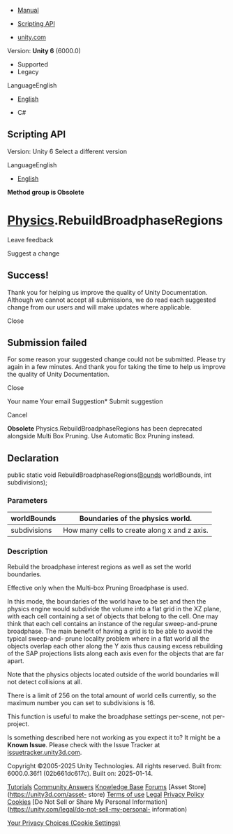 [ ]()

  * [Manual](../Manual/index.html)
  * [Scripting API](../ScriptReference/index.html)

  * [unity.com](https://unity.com/)

Version: **Unity 6** (6000.0)

  * Supported
  * Legacy

LanguageEnglish

  * [English]()

  * C#

[ ](https://docs.unity3d.com)

## Scripting API

Version: Unity 6 Select a different version

LanguageEnglish

  * [English]()

**Method group is Obsolete**  

#  [Physics](Physics.html).RebuildBroadphaseRegions

Leave feedback

Suggest a change

## Success!

Thank you for helping us improve the quality of Unity Documentation. Although
we cannot accept all submissions, we do read each suggested change from our
users and will make updates where applicable.

Close

## Submission failed

For some reason your suggested change could not be submitted. Please <a>try
again</a> in a few minutes. And thank you for taking the time to help us
improve the quality of Unity Documentation.

Close

Your name Your email Suggestion* Submit suggestion

Cancel

[ ]()

**Obsolete** Physics.RebuildBroadphaseRegions has been deprecated alongside
Multi Box Pruning. Use Automatic Box Pruning instead.

## Declaration

public static void RebuildBroadphaseRegions([Bounds](Bounds.html) worldBounds,
int subdivisions);

### Parameters

worldBounds | Boundaries of the physics world.  
---|---  
subdivisions | How many cells to create along x and z axis.  
  
### Description

Rebuild the broadphase interest regions as well as set the world boundaries.

Effective only when the Multi-box Pruning Broadphase is used.  
  
In this mode, the boundaries of the world have to be set and then the physics
engine would subdivide the volume into a flat grid in the XZ plane, with each
cell containing a set of objects that belong to the cell. One may think that
each cell contains an instance of the regular sweep-and-prune broadphase. The
main benefit of having a grid is to be able to avoid the typical sweep-and-
prune locality problem where in a flat world all the objects overlap each
other along the Y axis thus causing excess rebuilding of the SAP projections
lists along each axis even for the objects that are far apart.  
  
Note that the physics objects located outside of the world boundaries will not
detect collisions at all.  
  
There is a limit of 256 on the total amount of world cells currently, so the
maximum number you can set to subdivisions is 16.  
  
This function is useful to make the broadphase settings per-scene, not per-
project.

Is something described here not working as you expect it to? It might be a
**Known Issue**. Please check with the Issue Tracker at
[issuetracker.unity3d.com](https://issuetracker.unity3d.com).

Copyright ©2005-2025 Unity Technologies. All rights reserved. Built from:
6000.0.36f1 (02b661dc617c). Built on: 2025-01-14.

[Tutorials](https://unity3d.com/learn) [Community
Answers](https://answers.unity3d.com) [Knowledge
Base](https://support.unity3d.com/hc/en-us)
[Forums](https://forum.unity3d.com) [Asset Store](https://unity3d.com/asset-
store) [Terms of use](https://docs.unity3d.com/Manual/TermsOfUse.html)
[Legal](https://unity.com/legal) [Privacy
Policy](https://unity.com/legal/privacy-policy)
[Cookies](https://unity.com/legal/cookie-policy) [Do Not Sell or Share My
Personal Information](https://unity.com/legal/do-not-sell-my-personal-
information)

[Your Privacy Choices (Cookie Settings)](javascript:void\(0\);)


